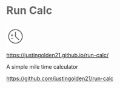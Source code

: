 # <p style="color:#666;">Run Calc</p>

<img src="img/icon.svg" width="48px">

https://justingolden21.github.io/run-calc/

A simple mile time calculator

https://github.com/justingolden21/run-calc
